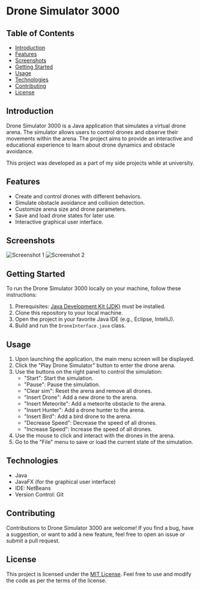 # Drone Simulator 3000


## Table of Contents

- [Introduction](#introduction)
- [Features](#features)
- [Screenshots](#screenshots)
- [Getting Started](#getting-started)
- [Usage](#usage)
- [Technologies](#technologies)
- [Contributing](#contributing)
- [License](#license)

## Introduction

Drone Simulator 3000 is a Java application that simulates a virtual drone arena. The simulator allows users to control drones and observe their movements within the arena. The project aims to provide an interactive and educational experience to learn about drone dynamics and obstacle avoidance.

This project was developed as a part of my side projects while at university.

## Features

- Create and control drones with different behaviors.
- Simulate obstacle avoidance and collision detection.
- Customize arena size and drone parameters.
- Save and load drone states for later use.
- Interactive graphical user interface.

## Screenshots

![Screenshot 1](path/to/screenshot1.png)
![Screenshot 2](path/to/screenshot2.png)

## Getting Started

To run the Drone Simulator 3000 locally on your machine, follow these instructions:

1. Prerequisites: [Java Development Kit (JDK)](https://www.oracle.com/java/technologies/javase-downloads.html) must be installed.
2. Clone this repository to your local machine.
3. Open the project in your favorite Java IDE (e.g., Eclipse, IntelliJ).
4. Build and run the `DroneInterface.java` class.

## Usage

1. Upon launching the application, the main menu screen will be displayed.
2. Click the "Play Drone Simulator" button to enter the drone arena.
3. Use the buttons on the right panel to control the simulation:
   - "Start": Start the simulation.
   - "Pause": Pause the simulation.
   - "Clear sim": Reset the arena and remove all drones.
   - "Insert Drone": Add a new drone to the arena.
   - "Insert Meteorite": Add a meteorite obstacle to the arena.
   - "Insert Hunter": Add a drone hunter to the arena.
   - "Insert Bird": Add a bird drone to the arena.
   - "Decrease Speed": Decrease the speed of all drones.
   - "Increase Speed": Increase the speed of all drones.
4. Use the mouse to click and interact with the drones in the arena.
5. Go to the "File" menu to save or load the current state of the simulation.

## Technologies

- Java
- JavaFX (for the graphical user interface)
- IDE: NetBeans
- Version Control: Git

## Contributing

Contributions to Drone Simulator 3000 are welcome! If you find a bug, have a suggestion, or want to add a new feature, feel free to open an issue or submit a pull request.

## License

This project is licensed under the [MIT License](LICENSE). Feel free to use and modify the code as per the terms of the license.
